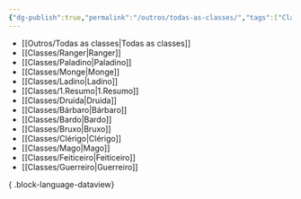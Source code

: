 ```yaml
---
{"dg-publish":true,"permalink":"/outros/todas-as-classes/","tags":["Classes"],"created":"2024-07-24T08:42:30.472-03:00"}
---
```



- [[Outros/Todas as classes\|Todas as classes]]
- [[Classes/Ranger\|Ranger]]
- [[Classes/Paladino\|Paladino]]
- [[Classes/Monge\|Monge]]
- [[Classes/Ladino\|Ladino]]
- [[Classes/1.Resumo\|1.Resumo]]
- [[Classes/Druida\|Druida]]
- [[Classes/Bárbaro\|Bárbaro]]
- [[Classes/Bardo\|Bardo]]
- [[Classes/Bruxo\|Bruxo]]
- [[Classes/Clérigo\|Clérigo]]
- [[Classes/Mago\|Mago]]
- [[Classes/Feiticeiro\|Feiticeiro]]
- [[Classes/Guerreiro\|Guerreiro]]

{ .block-language-dataview}